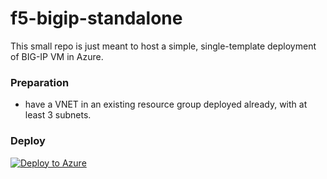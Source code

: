 # f5-bigip-standalone

This small repo is just meant to host a simple, single-template deployment of BIG-IP VM in Azure.

### Preparation
- have a VNET in an existing resource group deployed already, with at least 3 subnets.

### Deploy

[![Deploy to Azure](http://azuredeploy.net/deploybutton.png)](https://portal.azure.com/#create/Microsoft.Template/uri/https%3A%2F%2Fraw.githubusercontent.com%2Fmikeoleary%2Ff5-bigip-standalone%2Fmain%2Fbigip.json)